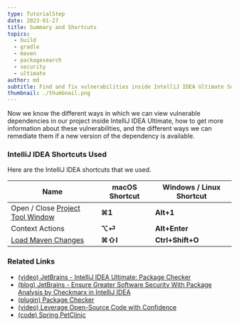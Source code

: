 ```yaml
---
type: TutorialStep
date: 2023-01-27
title: Summary and Shortcuts
topics:
  - build
  - gradle
  - maven
  - packagesearch
  - security
  - ultimate
author: md
subtitle: Find and fix vulnerabilities inside IntelliJ IDEA Ultimate Summary
thumbnail: ./thumbnail.png
---
```


Now we know the different ways in which we can view vulnerable dependencies in our project inside IntelliJ IDEA Ultimate, how to get more information about these vulnerabilities, and the different ways we can remediate them if a new version of the dependency is available.

### IntelliJ IDEA Shortcuts Used
Here are the IntelliJ IDEA shortcuts that we used.

| Name                                                                                                                   | macOS Shortcut | Windows / Linux Shortcut |
|------------------------------------------------------------------------------------------------------------------------|----------------|--------------------------|
| Open / Close [Project Tool Window](https://www.jetbrains.com/help/idea/project-tool-window.html)                       | **⌘1**         | **Alt+1**                |
| Context Actions                                                                                                        | **⌥⏎**         | **Alt+Enter**            |
| [Load Maven Changes](https://www.jetbrains.com/help/idea/delegate-build-and-run-actions-to-maven.html?#maven_reimport) | **⌘⇧I**        | **Ctrl+Shift+O**         |


### Related Links
- [(video) JetBrains - IntelliJ IDEA Ultimate: Package Checker](https://www.youtube.com/watch?v=RWtN4WNQsX4)
- [(blog) JetBrains - Ensure Greater Software Security With Package Analysis by Checkmarx in IntelliJ IDEA](https://blog.jetbrains.com/idea/2022/04/ensure-greater-software-security-with-package-analysis-by-checkmarx-in-intellij-idea/)
- [(plugin) Package Checker](https://plugins.jetbrains.com/plugin/18337-package-checker)
- [(video) Leverage Open-Source Code with Confidence](https://www.youtube.com/watch?v=4j2LfZepwTU)
- [(code) Spring PetClinic](https://github.com/spring-projects/spring-petclinic)
